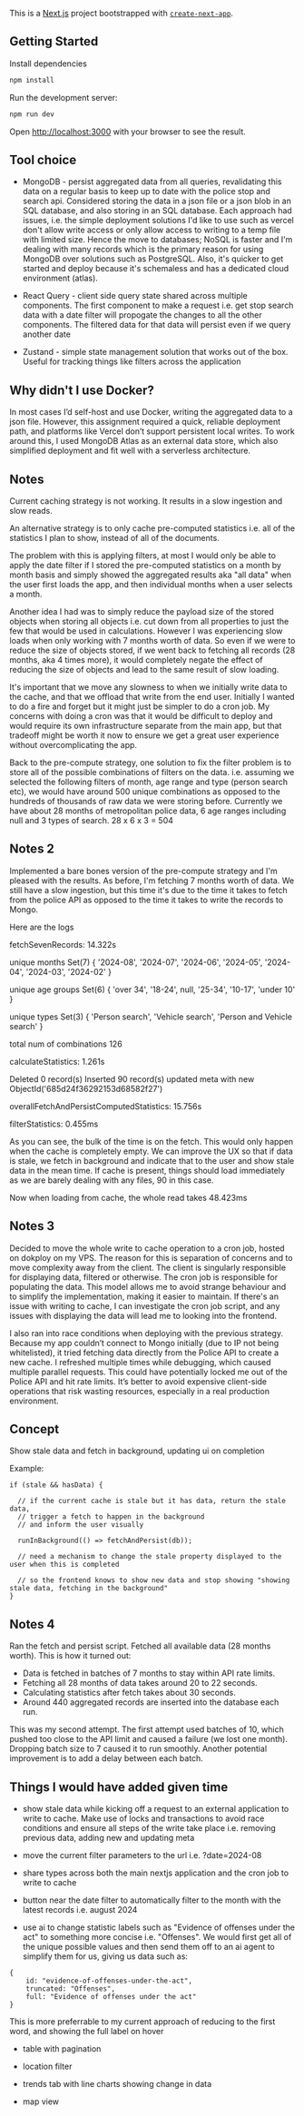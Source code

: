 This is a [Next.js](https://nextjs.org) project bootstrapped with [`create-next-app`](https://nextjs.org/docs/app/api-reference/cli/create-next-app).

## Getting Started

Install dependencies

```bash
npm install
```

Run the development server:

```bash
npm run dev
```

Open [http://localhost:3000](http://localhost:3000) with your browser to see the result.

## Tool choice

- MongoDB - persist aggregated data from all queries, revalidating this data on a regular basis to keep up to date with the police stop and search api. Considered storing the data in a json file or a json blob in an SQL database, and also storing in an SQL database. Each approach had issues, i.e. the simple deployment solutions I'd like to use such as vercel don't allow write access or only allow access to writing to a temp file with limited size. Hence the move to databases; NoSQL is faster and I'm dealing with many records which is the primary reason for using MongoDB over solutions such as PostgreSQL. Also, it's quicker to get started and deploy because it's schemaless and has a dedicated cloud environment (atlas).

- React Query - client side query state shared across multiple components. The first component to make a request i.e. get stop search data with a date filter will propogate the changes to all the other components. The filtered data for that data will persist even if we query another date

- Zustand - simple state management solution that works out of the box. Useful for tracking things like filters across the application

## Why didn't I use Docker?

In most cases I’d self-host and use Docker, writing the aggregated data to a json file. However, this assignment required a quick, reliable deployment path, and platforms like Vercel don’t support persistent local writes. To work around this, I used MongoDB Atlas as an external data store, which also simplified deployment and fit well with a serverless architecture.

## Notes

Current caching strategy is not working. It results in a slow ingestion and slow reads.

An alternative strategy is to only cache pre-computed statistics i.e. all of the statistics I plan to show, instead of all of the documents.

The problem with this is applying filters, at most I would only be able to apply the date filter if I stored the pre-computed statistics on a month by month basis and simply showed the aggregated results aka "all data" when the user first loads the app, and then individual months when a user selects a month.

Another idea I had was to simply reduce the payload size of the stored objects when storing all objects i.e. cut down from all properties to just the few that would be used in calculations. However I was experiencing slow loads when only working with 7 months worth of data. So even if we were to reduce the size of objects stored, if we went back to fetching all records (28 months, aka 4 times more), it would completely negate the effect of reducing the size of objects and lead to the same result of slow loading.

It's important that we move any slowness to when we initially write data to the cache, and that we offload that write from the end user. Initially I wanted to do a fire and forget but it might just be simpler to do a cron job. My concerns with doing a cron was that it would be difficult to deploy and would require its own infrastructure separate from the main app, but that tradeoff might be worth it now to ensure we get a great user experience without overcomplicating the app.

Back to the pre-compute strategy, one solution to fix the filter problem is to store all of the possible combinations of filters on the data. i.e. assuming we selected the following filters of month, age range and type (person search etc), we would have around 500 unique combinations as opposed to the hundreds of thousands of raw data we were storing before. Currently we have about 28 months of metropolitan police data, 6 age ranges including null and 3 types of search. 28 x 6 x 3 = 504

## Notes 2

Implemented a bare bones version of the pre-compute strategy and I'm pleased with the results. As before, I'm fetching 7 months worth of data. We still have a slow ingestion, but this time it's due to the time it takes to fetch from the police API as opposed to the time it takes to write the records to Mongo.

Here are the logs

fetchSevenRecords: 14.322s

unique months Set(7) {
'2024-08',
'2024-07',
'2024-06',
'2024-05',
'2024-04',
'2024-03',
'2024-02'
}

unique age groups Set(6) {
'over 34',
'18-24',
null,
'25-34',
'10-17',
'under 10'
}

unique types Set(3) {
'Person search',
'Vehicle search',
'Person and Vehicle search'
}

total num of combinations 126

calculateStatistics: 1.261s

Deleted 0 record(s)
Inserted 90 record(s)
updated meta with new ObjectId('685d24f36292153d68582f27')

overallFetchAndPersistComputedStatistics: 15.756s

filterStatistics: 0.455ms

As you can see, the bulk of the time is on the fetch. This would only happen when the cache is completely empty. We can improve the UX so that if data is stale, we fetch in background and indicate that to the user and show stale data in the mean time. If cache is present, things should load immediately as we are barely dealing with any files, 90 in this case.

Now when loading from cache, the whole read takes 48.423ms

## Notes 3

Decided to move the whole write to cache operation to a cron job, hosted on dokploy on my VPS. The reason for this is separation of concerns and to move complexity away from the client. The client is singularly responsible for displaying data, filtered or otherwise. The cron job is responsible for populating the data. This model allows me to avoid strange behaviour and to simplify the implementation, making it easier to maintain. If there's an issue with writing to cache, I can investigate the cron job script, and any issues with displaying the data will lead me to looking into the frontend.

I also ran into race conditions when deploying with the previous strategy. Because my app couldn’t connect to Mongo initially (due to IP not being whitelisted), it tried fetching data directly from the Police API to create a new cache. I refreshed multiple times while debugging, which caused multiple parallel requests. This could have potentially locked me out of the Police API and hit rate limits. It’s better to avoid expensive client-side operations that risk wasting resources, especially in a real production environment.

## Concept

Show stale data and fetch in background, updating ui on completion

Example:

```
if (stale && hasData) {

  // if the current cache is stale but it has data, return the stale data,
  // trigger a fetch to happen in the background
  // and inform the user visually

  runInBackground(() => fetchAndPersist(db));

  // need a mechanism to change the stale property displayed to the user when this is completed

  // so the frontend knows to show new data and stop showing "showing stale data, fetching in the background"
}
```

## Notes 4

Ran the fetch and persist script. Fetched all available data (28 months worth). This is how it turned out:

- Data is fetched in batches of 7 months to stay within API rate limits.
- Fetching all 28 months of data takes around 20 to 22 seconds.
- Calculating statistics after fetch takes about 30 seconds.
- Around 440 aggregated records are inserted into the database each run.

This was my second attempt. The first attempt used batches of 10, which pushed too close to the API limit and caused a failure (we lost one month). Dropping batch size to 7 caused it to run smoothly. Another potential improvement is to add a delay between each batch.

## Things I would have added given time

- show stale data while kicking off a request to an external application to write to cache. Make use of locks and transactions to avoid race conditions and ensure all steps of the write take place i.e. removing previous data, adding new and updating meta

- move the current filter parameters to the url i.e. ?date=2024-08

- share types across both the main nextjs application and the cron job to write to cache

- button near the date filter to automatically filter to the month with the latest records i.e. august 2024

- use ai to change statistic labels such as "Evidence of offenses under the act" to something more concise i.e. "Offenses". We would first get all of the unique possible values and then send them off to an ai agent to simplify them for us, giving us data such as:

```
{
    id: "evidence-of-offenses-under-the-act",
    truncated: "Offenses",
    full: "Evidence of offenses under the act"
}
```

This is more preferrable to my current approach of reducing to the first word, and showing the full label on hover

- table with pagination

- location filter

- trends tab with line charts showing change in data

- map view
